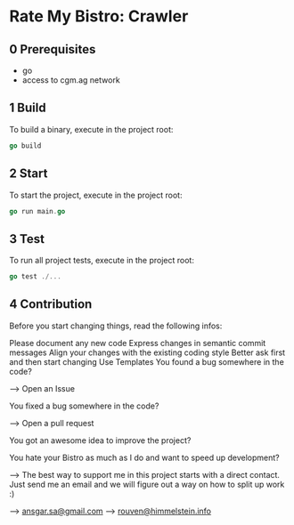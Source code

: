 # Rate My Bistro: Crawler

## 0 Prerequisites

 * go
 * access to cgm.ag network

## 1 Build
To build a binary, execute in the project root:
```go
go build
```

## 2 Start
To start the project, execute in the project root:
```go
go run main.go
```

## 3 Test
To run all project tests, execute in the project root:
```go
go test ./...
```

## 4 Contribution
Before you start changing things, read the following infos:

Please document any new code
Express changes in semantic commit messages
Align your changes with the existing coding style
Better ask first and then start changing
Use Templates
You found a bug somewhere in the code?

--> Open an Issue

You fixed a bug somewhere in the code?

--> Open a pull request

You got an awesome idea to improve the project?

You hate your Bistro as much as I do and want to speed up development?

--> The best way to support me in this project starts with a direct contact. Just send me an email and we will figure out a way on how to split up work :)

--> ansgar.sa@gmail.com
--> rouven@himmelstein.info
